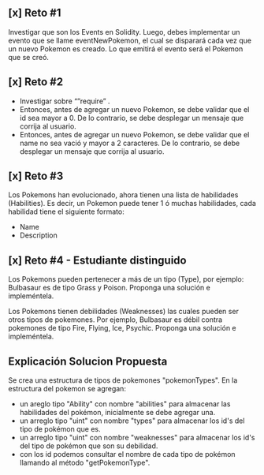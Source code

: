 ## [x] Reto #1
Investigar que son los Events en Solidity. Luego, debes implementar un evento que se llame eventNewPokemon, el cual se disparará cada vez que un nuevo Pokemon es creado.  Lo que emitirá el evento será el Pokemon que se creó. 

## [x] Reto #2

- Investigar sobre “”require” .
- Entonces, antes de agregar un nuevo Pokemon,  se debe validar que el id sea mayor a 0. De lo contrario, se debe desplegar un mensaje que corrija al usuario.
- Entonces, antes de agregar un nuevo Pokemon,  se debe validar que el name no sea vació y mayor a 2 caracteres. De lo contrario, se debe desplegar un mensaje que corrija al usuario.

## [x]  Reto #3
Los Pokemons han evolucionado, ahora tienen una lista de habilidades (Habilities). Es decir, un Pokemon puede tener 1 ó muchas habilidades, cada habilidad tiene el siguiente formato:
- Name
- Description 

## [x]  Reto #4 - Estudiante distinguido
Los Pokemons  pueden pertenecer a más de un tipo (Type), por ejemplo: Bulbasaur es de tipo Grass y Poison. Proponga una solución e impleméntela. 

Los Pokemons  tienen debilidades (Weaknesses) las cuales pueden ser otros tipos de pokemones. Por ejemplo,  Bulbasaur es débil contra pokemones de tipo Fire, Flying, Ice, Psychic. Proponga una solución e impleméntela.

## Explicación Solucion Propuesta

Se crea una estructura de tipos de pokemones "pokemonTypes".
En la estructura del pokemon se agregan:
* un areglo tipo "Ability" con nombre "abilities" para almacenar las habilidades del pokémon, inicialmente se debe agregar una.
* un arreglo tipo "uint" con nombre "types" para almacenar los id's del tipo de pokémon que es.
* un arreglo tipo "uint" con nombre "weaknesses" para almacenar los id's del tipo de pokémon que son su debilidad.
* con los id podemos consultar el nombre de cada tipo de pokémon llamando al método "getPokemonType".